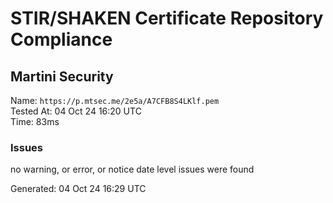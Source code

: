 # STIR/SHAKEN Certificate Repository Compliance

## Martini Security

Name: `https://p.mtsec.me/2e5a/A7CFB8S4LKlf.pem`\
Tested At: 04 Oct 24 16:20 UTC\
Time: 83ms

### Issues

no warning, or error, or notice date level issues were found

Generated: 04 Oct 24 16:29 UTC